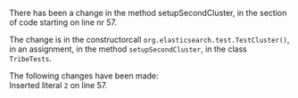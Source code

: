 There has been a change in the method setupSecondCluster, in the section of code starting on line nr 57.
  
The change is in the constructorcall ```org.elasticsearch.test.TestCluster()```, in an assignment, in the method ```setupSecondCluster```, in the class ```TribeTests```.
  
The following changes have been made:  
Inserted literal ```2``` on line 57.  
